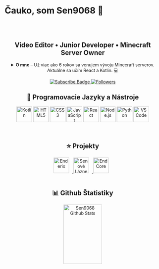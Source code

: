 <h1>Čauko, som Sen9068 👋</h1>
<br>

</br>

<h2 align="center">Video Editor • Junior Developer • Minecraft Server Owner</h2>

<details align="center">
  <summary><strong>O mne</strong> – Už viac ako 6 rokov sa venujem vývoju Minecraft serverov. Aktuálne sa učím React a Kotlin. 💻</summary>
  <p style="transition: opacity 0.3s ease-in-out; opacity: 0;">
    S viac ako 6-ročnou skúsenosťou vo vývoji Minecraft serverov som sa rozhodol rozšíriť svoje zručnosti a začať sa venovať aj vývoju v jazykoch ako Kotlin a React.
    <br /><br />
    <strong>Kotlin</strong> používam na vývoj vlastných Minecraft pluginov, kde sa zameriavam na tvorbu unikátnych herných mechanizmov a vylepšení. <br />
    <strong>React</strong> využívam pri vývoji svojho portfólia a aplikácií, kde sa zameriavam na moderné, interaktívne webové aplikácie.
    <br /><br />
    Okrem toho mám skúsenosti so Skriptom pre Minecraft a ovládam základné jazyky ako <strong>HTML</strong>, <strong>CSS</strong>, <strong>Lua</strong> a základný <strong>Python</strong>.
    <br /><br />
    🎥 Mám tiež YouTube kanál, na ktorom pravidelne zverejňujem tutoriály a videá zamerané na vývoj Minecraft pluginov a iných zaujímavých projektov. 
    Pozri si môj kanál <a href="https://www.youtube.com/c/Sen9068" target="_blank">Sen9068</a> pre viac informácií a zaujímavé videá!
  </p>
</details>


<p align="center">
  <p align="center">
   <a href="https://www.youtube.com/channel/UC3eQWJmjOwjwA7z2tUOUm4Q" target="_blank">
    <img src="https://custom-icon-badges.demolab.com/youtube/channel/subscribers/UC3eQWJmjOwjwA7z2tUOUm4Q?color=32E05D44&label=DAJ%20ODBER&logo=video&logoColor=white&style=for-the-badge&labelColor=CE4630" 
         alt="Subscribe Badge" />
  </a>
  <a href="https://github.com/Sen9068?tab=followers">
    <img alt="Followers" title="Daj mi follow na Githube" 
         src="https://custom-icon-badges.demolab.com/github/followers/Sen9068?color=236ad3&labelColor=1155ba&style=for-the-badge&logo=person-add&label=Follow&logoColor=white"/>
  </a>
</p>

<h2 align="center">🚀 Programovacie Jazyky a Nástroje</h2>

<p align="center">
  <img alt="Kotlin" width="50px" src="https://cdn.jsdelivr.net/gh/devicons/devicon@latest/icons/kotlin/kotlin-original.svg"/>
  <img alt="HTML5" width="50px" src="https://cdn.jsdelivr.net/gh/devicons/devicon/icons/html5/html5-plain.svg"/>
  <img alt="CSS3" width="50px" src="https://cdn.jsdelivr.net/gh/devicons/devicon/icons/css3/css3-plain.svg"/>
  <img alt="JavaScript" width="50px" src="https://cdn.jsdelivr.net/gh/devicons/devicon/icons/javascript/javascript-plain.svg"/>
  <img alt="React" width="50px" src="https://cdn.jsdelivr.net/gh/devicons/devicon/icons/react/react-original.svg"/>
  <img alt="Node.js" width="50px" src="https://cdn.jsdelivr.net/gh/devicons/devicon/icons/nodejs/nodejs-original.svg"/>
  <img alt="Python" width="50px" src="https://cdn.jsdelivr.net/gh/devicons/devicon/icons/python/python-original.svg"/>
  <img alt="VS Code" width="50px" src="https://cdn.jsdelivr.net/gh/devicons/devicon@latest/icons/vscode/vscode-original.svg"/>
</p>

<br />

<h2 align="center">⭐ Projekty</h2>

<div align="center">
  <a href="https://www.enderix.eu/" target="_self">
    <img alt="Enderix" width="50px" style="padding-right:10px;" src="https://i.imgur.com/Li79mec.png"/>
  </a>

  <a href="https://dsc.gg/senovelazne" target="_self">
    <img alt="Senové Lázne" width="50px" style="padding-right:10px;" src="https://i.imgur.com/MvkCnve.png"/>
  </a>

  <a href="https://dsc.gg/endcore" target="_self">
    <img alt="EndCore" width="50px" style="padding-right:10px;" src="https://i.imgur.com/nJBMSQL.png"/>
  </a>
</div>


<br />

<h2 align="center">📊 Github Štatistiky</h2>

<div align="center">
  <a href="https://github.com/sen9068">
    <img alt="Sen9068 Github Stats" 
         src="https://denvercoder1-github-readme-stats.vercel.app/api?username=Sen9068&show_icons=true&count_private=true&theme=radical&border_color=FFD700&bg_color=2D2D2D&title_color=FFFFFF&icon_color=FFD700" 
         height="192px" width="49.5%"/>
  </a>
</div>

